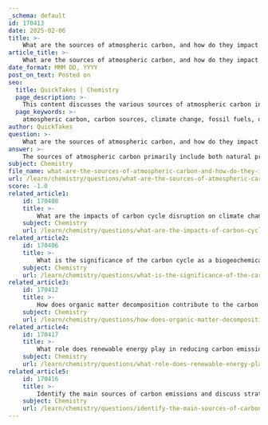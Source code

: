```yaml
---
_schema: default
id: 170413
date: 2025-02-06
title: >-
    What are the sources of atmospheric carbon, and how do they impact climate?
article_title: >-
    What are the sources of atmospheric carbon, and how do they impact climate?
date_format: MMM DD, YYYY
post_on_text: Posted on
seo:
  title: QuickTakes | Chemistry
  page_description: >-
    This content discusses the various sources of atmospheric carbon including fossil fuel combustion, deforestation, agricultural practices, soil disturbance, waste management, and natural processes, as well as their significant impacts on climate change.
  page_keywords: >-
    atmospheric carbon, carbon sources, climate change, fossil fuels, deforestation, agriculture, greenhouse gases, carbon cycle, greenhouse effect, ecosystem health, carbon sequestration, renewable energy
author: QuickTakes
question: >-
    What are the sources of atmospheric carbon, and how do they impact climate?
answer: >-
    The sources of atmospheric carbon primarily include both natural processes and human activities, each of which has significant implications for climate change. Here’s a detailed overview of these sources and their impacts:\n\n### Sources of Atmospheric Carbon\n\n1. **Fossil Fuel Combustion**: \n   - The burning of fossil fuels such as coal, oil, and natural gas for energy is the largest source of carbon dioxide (CO2) emissions. This process releases significant amounts of stored carbon into the atmosphere, contributing to elevated CO2 levels.\n\n2. **Deforestation**: \n   - Trees and forests act as vital carbon sinks, absorbing CO2 through photosynthesis. When forests are cleared or burned, not only is the carbon stored in the biomass released back into the atmosphere, but the capacity of the ecosystem to sequester carbon is also diminished.\n\n3. **Agricultural Practices**: \n   - Certain agricultural activities, including rice cultivation and livestock production, release greenhouse gases such as methane (CH4) and nitrous oxide (N2O). These gases are more potent than CO2 in terms of their greenhouse effect.\n\n4. **Soil Disturbance**: \n   - Practices such as tillage can lead to the release of carbon stored in soil organic matter. Soil is a significant carbon reservoir, and its disturbance can result in increased atmospheric carbon levels.\n\n5. **Waste Management**: \n   - Decomposition of organic waste in landfills produces methane, a potent greenhouse gas. Additionally, the incineration of waste can release CO2.\n\n6. **Natural Sources**: \n   - Natural processes such as volcanic eruptions and respiration from living organisms also contribute to atmospheric carbon. However, these sources are generally balanced by natural carbon sinks.\n\n### Impact on Climate\n\n1. **Enhanced Greenhouse Effect**: \n   - Increased levels of atmospheric CO2 from these sources enhance the greenhouse effect, where heat is trapped in the atmosphere, leading to global warming. This warming alters weather patterns, sea levels, and ecosystems.\n\n2. **Disruption of Carbon Cycle**: \n   - Human activities have disrupted the natural balance between carbon sources and sinks. The excess carbon released into the atmosphere exceeds the amount that natural sinks (like forests and oceans) can absorb, exacerbating climate change.\n\n3. **Feedback Loops**: \n   - Climate change can negatively impact the effectiveness of carbon sinks. For example, rising temperatures and altered precipitation patterns can stress forests, reducing their ability to sequester carbon. Additionally, increased CO2 levels may initially enhance plant growth (CO2 fertilization), but extreme weather events can ultimately harm plant health and reduce carbon uptake.\n\n4. **Ecosystem Health**: \n   - Elevated CO2 levels can alter plant growth patterns, affect species interactions, and change the dynamics of food webs. While some plants may benefit from increased CO2, the overall impact of climate change can lead to imbalances in nutrient cycling and species competition.\n\n### Conclusion\n\nThe sources of atmospheric carbon, particularly from human activities, play a crucial role in driving climate change. Understanding these sources and their impacts is essential for developing strategies to mitigate climate change, such as enhancing carbon sequestration through reforestation, improving agricultural practices, and transitioning to renewable energy sources. Sustainable practices are vital for managing carbon emissions and reducing the environmental impact of human activities.
subject: Chemistry
file_name: what-are-the-sources-of-atmospheric-carbon-and-how-do-they-impact-climate.md
url: /learn/chemistry/questions/what-are-the-sources-of-atmospheric-carbon-and-how-do-they-impact-climate
score: -1.0
related_article1:
    id: 170408
    title: >-
        What are the impacts of carbon cycle disruption on climate change, specifically global warming and ocean acidification?
    subject: Chemistry
    url: /learn/chemistry/questions/what-are-the-impacts-of-carbon-cycle-disruption-on-climate-change-specifically-global-warming-and-ocean-acidification
related_article2:
    id: 170406
    title: >-
        What is the significance of the carbon cycle as a biogeochemical cycle, and how does it interact with other cycles?
    subject: Chemistry
    url: /learn/chemistry/questions/what-is-the-significance-of-the-carbon-cycle-as-a-biogeochemical-cycle-and-how-does-it-interact-with-other-cycles
related_article3:
    id: 170412
    title: >-
        How does organic matter decomposition contribute to the carbon cycle, and what roles do fungi and bacteria play?
    subject: Chemistry
    url: /learn/chemistry/questions/how-does-organic-matter-decomposition-contribute-to-the-carbon-cycle-and-what-roles-do-fungi-and-bacteria-play
related_article4:
    id: 170417
    title: >-
        What role does renewable energy play in reducing carbon emissions, and what are the challenges and opportunities in transitioning to renewable sources?
    subject: Chemistry
    url: /learn/chemistry/questions/what-role-does-renewable-energy-play-in-reducing-carbon-emissions-and-what-are-the-challenges-and-opportunities-in-transitioning-to-renewable-sources
related_article5:
    id: 170416
    title: >-
        Identify the main sources of carbon emissions and discuss strategies for their reduction.
    subject: Chemistry
    url: /learn/chemistry/questions/identify-the-main-sources-of-carbon-emissions-and-discuss-strategies-for-their-reduction
---
```


&nbsp;